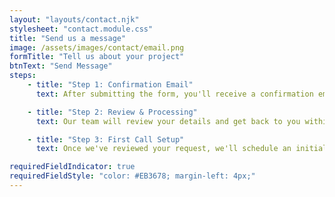 ```yaml
---
layout: "layouts/contact.njk"
stylesheet: "contact.module.css"
title: "Send us a message"
image: /assets/images/contact/email.png
formTitle: "Tell us about your project"
btnText: "Send Message"
steps:
    - title: "Step 1: Confirmation Email"
      text: After submitting the form, you'll receive a confirmation email to let you know we've received your request.

    - title: "Step 2: Review & Processing"
      text: Our team will review your details and get back to you within 2 business days. If we need any additional information, we'll reach out.

    - title: "Step 3: First Call Setup"
      text: Once we've reviewed your request, we'll schedule an initial call to learn more about your project, discuss your needs, and explore how we can help...

requiredFieldIndicator: true
requiredFieldStyle: "color: #EB3678; margin-left: 4px;"
---
```


